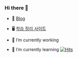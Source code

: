 ### Hi there 👻

- 📓 [Blog](https://isthislee.com)
- 🖥️ [학습 정리 사이트](https://isthis.gitbook.io/)

- 🔭 I’m currently working
- 🌱 I’m currently learning
[![Hits](https://hits.seeyoufarm.com/api/count/incr/badge.svg?url=https%3A%2F%2Fgithub.com%2FIsthisLee&count_bg=%2339C6A7&title_bg=%238FDFD8&icon=mdnwebdocs.svg&icon_color=%23272727&title=hits&edge_flat=false)](https://hits.seeyoufarm.com)
<!--
**IsthisLee/isthisLee** is a ✨ _special_ ✨ repository because its `README.md` (this file) appears on your GitHub profile.

Here are some ideas to get you started:

- 🔭 I’m currently working on ...
- 🌱 I’m currently learning ...
- 👯 I’m looking to collaborate on ...
- 🤔 I’m looking for help with ...
- 💬 Ask me about ...
- 📫 How to reach me: ...
- 😄 Pronouns: ...
- ⚡ Fun fact: ...
-->
